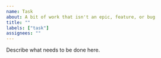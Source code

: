 ```yaml
---
name: Task
about: A bit of work that isn't an epic, feature, or bug
title: ""
labels: ["task"]
assignees: ""
---
```


Describe what needs to be done here.
